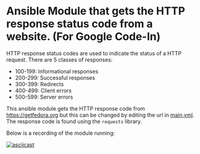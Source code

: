 # Ansible Module that gets the HTTP response status code from a website. (For Google Code-In)

HTTP response status codes are used to indicate the status of a HTTP request. There are 5 classes of responses:

* 100-199: Informational responses
* 200-299: Successful responses
* 300-399: Redirects
* 400-499: Client errors
* 500-599: Server errors

This ansible module gets the HTTP response code from https://getfedora.org but this can be changed by editing the url in [main.yml](./main.yml). The response code is found using the `requests` library.

Below is a recording of the module running:

[![asciicast](https://asciinema.org/a/291964.svg)](https://asciinema.org/a/291964)